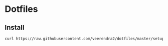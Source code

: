 # Dotfiles

## Install

```bash
curl https://raw.githubusercontent.com/veerendra2/dotfiles/master/setup.sh | bash
```
